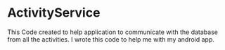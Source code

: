 # ActivityService
This Code created to help application to communicate with the database from all the activities.
I wrote this code to help me with my android app.
